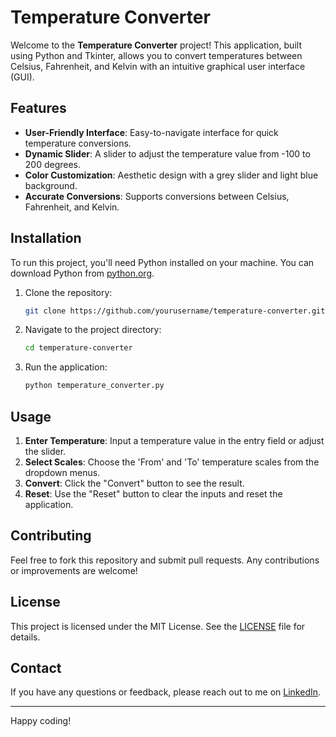 # Temperature Converter

Welcome to the **Temperature Converter** project! This application, built using Python and Tkinter, allows you to convert temperatures between Celsius, Fahrenheit, and Kelvin with an intuitive graphical user interface (GUI). 

## Features

- **User-Friendly Interface**: Easy-to-navigate interface for quick temperature conversions.
- **Dynamic Slider**: A slider to adjust the temperature value from -100 to 200 degrees.
- **Color Customization**: Aesthetic design with a grey slider and light blue background.
- **Accurate Conversions**: Supports conversions between Celsius, Fahrenheit, and Kelvin.

## Installation

To run this project, you'll need Python installed on your machine. You can download Python from [python.org](https://www.python.org/).

1. Clone the repository:
   ```bash
   git clone https://github.com/yourusername/temperature-converter.git
   ```
   
2. Navigate to the project directory:
   ```bash
   cd temperature-converter
   ```

3. Run the application:
   ```bash
   python temperature_converter.py
   ```

## Usage

1. **Enter Temperature**: Input a temperature value in the entry field or adjust the slider.
2. **Select Scales**: Choose the 'From' and 'To' temperature scales from the dropdown menus.
3. **Convert**: Click the "Convert" button to see the result.
4. **Reset**: Use the "Reset" button to clear the inputs and reset the application.

## Contributing

Feel free to fork this repository and submit pull requests. Any contributions or improvements are welcome!

## License

This project is licensed under the MIT License. See the [LICENSE](LICENSE) file for details.

## Contact

If you have any questions or feedback, please reach out to me on [LinkedIn](https://www.linkedin.com/in/yourprofile).

---

Happy coding!

```
